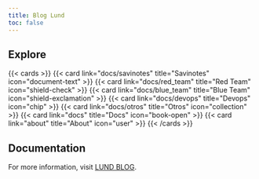 ```yaml
---
title: Blog Lund
toc: false
---
```


## Explore

{{< cards >}}
  {{< card link="docs/savinotes" title="Savinotes" icon="document-text" >}}
  {{< card link="docs/red_team" title="Red Team" icon="shield-check" >}}
  {{< card link="docs/blue_team" title="Blue Team" icon="shield-exclamation" >}}
  {{< card link="docs/devops" title="Devops" icon="chip" >}}
  {{< card link="docs/otros" title="Otros" icon="collection" >}}
  {{< card link="docs" title="Docs" icon="book-open" >}}
  {{< card link="about" title="About" icon="user" >}}
{{< /cards >}}

## Documentation

For more information, visit [LUND BLOG](https://github.com/Lundhackerblog/Lundhackerblog.github.io).

